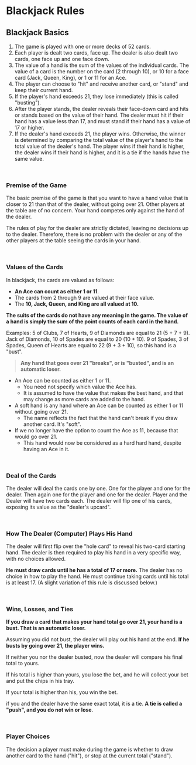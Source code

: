 # Blackjack Rules

## Blackjack Basics

1. The game is played with one or more decks of 52 cards.
2. Each player is dealt two cards, face up. The dealer is also dealt two cards, one face up and one face down.
3. The value of a hand is the sum of the values of the individual cards. The value of a card is the number on the card (2 through 10), or 10 for a face card (Jack, Queen, King), or 1 or 11 for an Ace.
4. The player can choose to "hit" and receive another card, or "stand" and keep their current hand.
5. If the player's hand exceeds 21, they lose immediately (this is called "busting").
6. After the player stands, the dealer reveals their face-down card and hits or stands based on the value of their hand. The dealer must hit if their hand has a value less than 17, and must stand if their hand has a value of 17 or higher.
7. If the dealer's hand exceeds 21, the player wins. Otherwise, the winner is determined by comparing the total value of the player's hand to the total value of the dealer's hand. The player wins if their hand is higher, the dealer wins if their hand is higher, and it is a tie if the hands have the same value.

<br>

### Premise of the Game

The basic premise of the game is that you want to have a hand value that is closer to 21 than that of the dealer, without going over 21.
Other players at the table are of no concern. Your hand competes only against the hand of the dealer.

The rules of play for the dealer are strictly dictated, leaving no decisions up to the dealer. Therefore, there is no problem with the dealer or any of the other players at the table seeing the cards in your hand.

<br>

### Values of the Cards

In blackjack, the cards are valued as follows:

-   **An Ace can count as either 1 or 11**.
-   The cards from 2 through 9 are valued at their face value.
-   The **10, Jack, Queen, and King are all valued at 10.**

**The suits of the cards do not have any meaning in the game. The value of a hand is simply the sum of the point counts of each card in the hand.**

Examples:
5 of Clubs, 7 of Hearts, 9 of Diamonds are equal to 21 (5 + 7 + 9).
Jack of Diamonds, 10 of Spades are equal to 20 (10 + 10).
9 of Spades, 3 of Spades, Queen of Hearts are equal to 22 (9 + 3 + 10), so this hand is a "bust".
> **Any hand that goes over 21 "breaks", or is "busted", and is an automatic loser.**

- An Ace can be counted as either 1 or 11. 
	- You need not specify which value the Ace has. 
	- It is assumed to have the value that makes the best hand, and that may change as more cards are added to the hand.
- A soft hand is any hand where an Ace can be counted as either 1 or 11 without going over 21. 
	- The name reflects the fact that the hand can't break if you draw another card. It's "soft".
- If we no longer have the option to count the Ace as 11, because that would go over 21. 
	- This hand would now be considered as a hard hard hand, despite having an Ace in it.

<br>


### Deal of the Cards

The dealer will deal the cards one by one. One for the player and one for the dealer. Then again one for the player and one for the dealer. Player and the Dealer will have two cards each. The dealer will flip one of his cards, exposing its value as the "dealer's upcard".

<br>

### How The Dealer (Computer) Plays His Hand

The dealer will first flip over the "hole card" to reveal his two-card starting hand. The dealer is then required to play his hand in a very specific way, with no choices allowed.

**He must draw cards until he has a total of 17 or more.** The dealer has no choice in how to play the hand. He must continue taking cards until his total is at least 17. (A slight variation of this rule is discussed below.)

<br>

### Wins, Losses, and Ties

**If you draw a card that makes your hand total go over 21, your hand is a bust. That is an automatic loser.**

Assuming you did not bust, the dealer will play out his hand at the end. **If he busts by going over 21, the player wins.**

If neither you nor the dealer busted, now the dealer will compare his final total to yours.

If his total is higher than yours, you lose the bet, and he will collect your bet and put the chips in his tray.

If your total is higher than his, you win the bet.

if you and the dealer have the same exact total, it is a tie. **A tie is called a "push", and you do not win or lose**.

<br>

### Player Choices

The decision a player must make during the game is whether to draw another card to the hand ("hit"), or stop at the current total ("stand").
